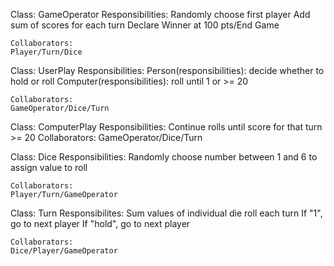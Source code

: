 Class: GameOperator
    Responsibilities:
    Randomly choose first player
    Add sum of scores for each turn
    Declare Winner at 100 pts/End Game

    Collaborators:
    Player/Turn/Dice


Class: UserPlay
    Responsibilities:
        Person(responsibilities):
        decide whether to hold or roll
        Computer(responsibilities):
        roll until 1 or >= 20
    
    Collaborators:
    GameOperator/Dice/Turn

Class:  ComputerPlay
    Responsibilities:
        Continue rolls until score for that turn >= 20
    Collaborators:
    GameOperator/Dice/Turn

Class: Dice
    Responsibilities:
    Randomly choose number between 1 and 6 to assign value to roll
    
    Collaborators:
    Player/Turn/GameOperator


Class: Turn
    Responsibilites:
    Sum values of individual die roll each turn
        If "1", go to next player
        If "hold", go to next player
    
    Collaborators:
    Dice/Player/GameOperator
